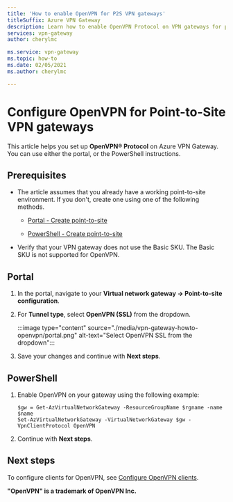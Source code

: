 ```yaml
---
title: 'How to enable OpenVPN for P2S VPN gateways'
titleSuffix: Azure VPN Gateway
description: Learn how to enable OpenVPN Protocol on VPN gateways for point-to-site configurations.
services: vpn-gateway
author: cherylmc

ms.service: vpn-gateway
ms.topic: how-to
ms.date: 02/05/2021
ms.author: cherylmc

---
```

# Configure OpenVPN for Point-to-Site VPN gateways

This article helps you set up **OpenVPN® Protocol** on Azure VPN Gateway. You can use either the portal, or the PowerShell instructions.

## Prerequisites

* The article assumes that you already have a working point-to-site environment. If you don't, create one using one of the following methods.

  * [Portal - Create point-to-site](vpn-gateway-howto-point-to-site-resource-manager-portal.md)

  * [PowerShell - Create point-to-site](vpn-gateway-howto-point-to-site-rm-ps.md)

* Verify that your VPN gateway does not use the Basic SKU. The Basic SKU is not supported for OpenVPN.

## Portal

1. In the portal, navigate to your **Virtual network gateway -> Point-to-site configuration**.
1. For **Tunnel type**, select **OpenVPN (SSL)** from the dropdown.

   :::image type="content" source="./media/vpn-gateway-howto-openvpn/portal.png" alt-text="Select OpenVPN SSL from the dropdown":::
1. Save your changes and continue with **Next steps**.

## PowerShell

1. Enable OpenVPN on your gateway using the following example:

   ```azurepowershell-interactive
   $gw = Get-AzVirtualNetworkGateway -ResourceGroupName $rgname -name $name
   Set-AzVirtualNetworkGateway -VirtualNetworkGateway $gw -VpnClientProtocol OpenVPN
   ```
1. Continue with **Next steps**.

## Next steps

To configure clients for OpenVPN, see [Configure OpenVPN clients](vpn-gateway-howto-openvpn-clients.md).

**"OpenVPN" is a trademark of OpenVPN Inc.**
